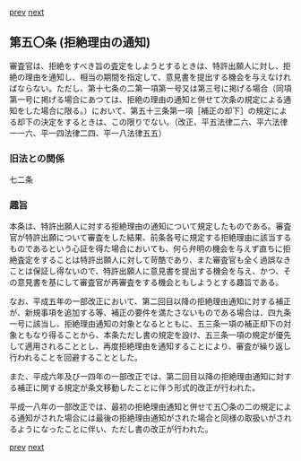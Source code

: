 [prev](/specific/markdowns/特許法/072_Mp-Ch_3-At_49.md)
[next](/specific/markdowns/特許法/074_Mp-Ch_3-At_50_2.md)
## 第五〇条 (拒絶理由の通知)
審査官は、拒絶をすべき旨の査定をしようとするときは、特許出願人に対し、拒絶の理由を通知し、相当の期間を指定して、意見書を提出する機会を与えなければならない。ただし、第十七条の二第一項第一号又は第三号に掲げる場合（同項第一号に掲げる場合にあつては、拒絶の理由の通知と併せて次条の規定による通知をした場合に限る。）において、第五十三条第一項［補正の却下］の規定による却下の決定をするときは、この限りでない。（改正、平五法律二六、平六法律一一六、平一四法律二四、平一八法律五五）


### 旧法との関係
七二条

### 趣旨
本条は、特許出願人に対する拒絶理由の通知について規定したものである。審査官が特許出願について審査をした結果、前条各号に規定する拒絶理由に該当するものであるという心証を得た場合においても、何ら弁明の機会を与えず直ちに拒絶査定をすることは特許出願人に対して苛酷であり、また審査官も全く過誤なきことは保証し得ないので、特許出願人に意見書を提出する機会を与え、かつ、その意見書を基にして審査官が再審査をする機会ともしようとする趣旨である。

なお、平成五年の一部改正において、第二回目以降の拒絶理由通知に対する補正が、新規事項を追加する等、補正の要件を満たさないものである場合は、四九条一号に該当し、拒絶理由通知の対象となるとともに、五三条一項の補正却下の対象ともなり得ることから、本条ただし書の規定を設け、五三条一項の規定が優先して適用されることとし、再度拒絶理由を通知することにより、審査が繰り返し行われることを回避することとした。

また、平成六年及び一四年の一部改正では、第二回目以降の拒絶理由通知に対する補正に関する規定が条文移動したことに伴う形式的改正が行われた。

平成一八年の一部改正では、最初の拒絶理由通知と併せて五〇条の二の規定による通知がされた場合には最後の拒絶理由通知がされた場合と同様の取扱いがされるようになったことに伴い、ただし書の改正が行われた。


[prev](/specific/markdowns/特許法/072_Mp-Ch_3-At_49.md)
[next](/specific/markdowns/特許法/074_Mp-Ch_3-At_50_2.md)